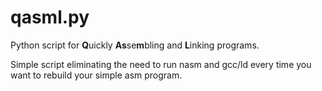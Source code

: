 # qasml.py
Python script for **Q**uickly **As**se**m**bling and **L**inking programs.

Simple script eliminating the need to run nasm and gcc/ld every time you want to rebuild your simple asm program.
